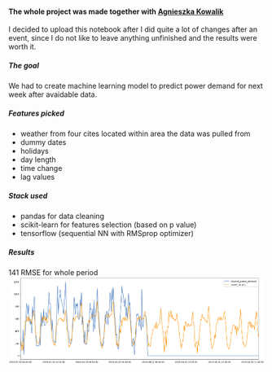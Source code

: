 #### The whole project was made together with [Agnieszka Kowalik](https://github.com/agnkow)

I decided to upload this notebook after I did quite a lot of changes after an event, since
I do not like to leave anything unfinished and the results were worth it.

##### The goal
We had to create machine learning model to predict power demand for next week after
avaidable data.

##### Features picked
- weather from four cites located within area the data was pulled from
- dummy dates
- holidays
- day length
- time change
- lag values

##### Stack used
- pandas for data cleaning
- scikit-learn for features selection (based on p value)
- tensorflow (sequential NN with RMSprop optimizer)

##### Results

141 RMSE for whole period
![chart](results.png)
